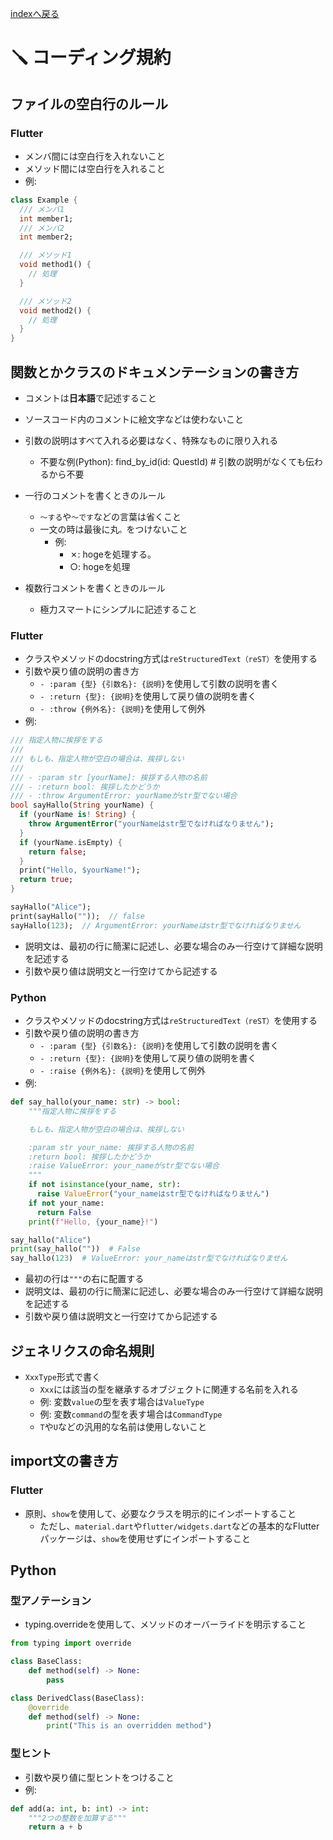 [indexへ戻る](../index.md)
# 🪛 コーディング規約

## ファイルの空白行のルール
### Flutter
- メンバ間には空白行を入れないこと
- メソッド間には空白行を入れること
- 例:
```dart
class Example {
  /// メンバ1
  int member1;
  /// メンバ2
  int member2;

  /// メソッド1
  void method1() {
    // 処理
  }

  /// メソッド2
  void method2() {
    // 処理
  }
}

```

## 関数とかクラスのドキュメンテーションの書き方
- コメントは**日本語**で記述すること
- ソースコード内のコメントに絵文字などは使わないこと
- 引数の説明はすべて入れる必要はなく、特殊なものに限り入れる
  - 不要な例(Python): find_by_id(id: QuestId)  # 引数の説明がなくても伝わるから不要

- 一行のコメントを書くときのルール
  - `〜する`や`〜です`などの言葉は省くこと
  - 一文の時は最後に丸`。`をつけないこと
  	- 例: 
  		- ✗: hogeを処理する。
  		- ○: hogeを処理

- 複数行コメントを書くときのルール
  - 極力スマートにシンプルに記述すること

### Flutter
- クラスやメソッドのdocstring方式は`reStructuredText（reST）`を使用する
- 引数や戻り値の説明の書き方
  - `- :param {型} {引数名}: {説明}`を使用して引数の説明を書く
  - `- :return {型}: {説明}`を使用して戻り値の説明を書く
  - `- :throw {例外名}: {説明}`を使用して例外
- 例:  
```dart
/// 指定人物に挨拶をする
///
/// もしも、指定人物が空白の場合は、挨拶しない
///
/// - :param str [yourName]: 挨拶する人物の名前
/// - :return bool: 挨拶したかどうか
/// - :throw ArgumentError: yourNameがstr型でない場合
bool sayHallo(String yourName) {
  if (yourName is! String) {
    throw ArgumentError("yourNameはstr型でなければなりません");
  }
  if (yourName.isEmpty) {
    return false;
  }
  print("Hello, $yourName!");
  return true;
}

sayHallo("Alice");
print(sayHallo(""));  // false
sayHallo(123);  // ArgumentError: yourNameはstr型でなければなりません
```
- 説明文は、最初の行に簡潔に記述し、必要な場合のみ一行空けて詳細な説明を記述する
- 引数や戻り値は説明文と一行空けてから記述する

### Python
- クラスやメソッドのdocstring方式は`reStructuredText（reST）`を使用する
- 引数や戻り値の説明の書き方
  - `- :param {型} {引数名}: {説明}`を使用して引数の説明を書く
  - `- :return {型}: {説明}`を使用して戻り値の説明を書く
  - `- :raise {例外名}: {説明}`を使用して例外
- 例:  
```python
def say_hallo(your_name: str) -> bool:
    """指定人物に挨拶をする

    もしも、指定人物が空白の場合は、挨拶しない

    :param str your_name: 挨拶する人物の名前
    :return bool: 挨拶したかどうか
    :raise ValueError: your_nameがstr型でない場合
    """
    if not isinstance(your_name, str):
      raise ValueError("your_nameはstr型でなければなりません")
    if not your_name:
      return False
    print(f"Hello, {your_name}!")

say_hallo("Alice")
print(say_hallo(""))  # False
say_hallo(123)  # ValueError: your_nameはstr型でなければなりません
```
- 最初の行は`"""`の右に配置する
- 説明文は、最初の行に簡潔に記述し、必要な場合のみ一行空けて詳細な説明を記述する
- 引数や戻り値は説明文と一行空けてから記述する

## ジェネリクスの命名規則
- `XxxType`形式で書く
  - `Xxx`には該当の型を継承するオブジェクトに関連する名前を入れる
  - 例: 変数`value`の型を表す場合は`ValueType`
  - 例: 変数`command`の型を表す場合は`CommandType`
  - `T`や`U`などの汎用的な名前は使用しないこと

## import文の書き方
### Flutter
- 原則、`show`を使用して、必要なクラスを明示的にインポートすること
  - ただし、`material.dart`や`flutter/widgets.dart`などの基本的なFlutterパッケージは、`show`を使用せずにインポートすること

## Python
### 型アノテーション
- typing.overrideを使用して、メソッドのオーバーライドを明示すること
```python
from typing import override

class BaseClass:
    def method(self) -> None:
        pass

class DerivedClass(BaseClass):
    @override
    def method(self) -> None:
        print("This is an overridden method")
```

### 型ヒント
- 引数や戻り値に型ヒントをつけること
- 例:
```python
def add(a: int, b: int) -> int:
    """2つの整数を加算する"""
    return a + b
```
